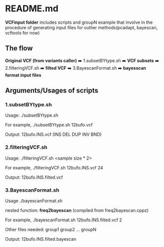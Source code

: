 # README.md
**VCFinput folder** includes scripts and groupN example that involve in the procedure of generating input files for outlier methods(pcadapt, bayescan, vcftools for now)
## The flow 
**Original VCF (from variants caller)** ➡️ 1.subsetBYtype.sh ➡️ **VCF subsets** ➡️ 2.filteringVCF.sh ➡️ **filted VCF** ➡️ 3.BayescanFormat.sh ➡️ **bayesscan format input files**

## Arguments/Usages of scripts
### 1.subsetBYtype.sh
Usage: ./subsetBYtype.sh <original VCF>

For example, ./subsetBYtype.sh 12bufo.vcf

Output: 12bufo.INS.vcf (INS DEL DUP INV BND)

### 2.filteringVCF.sh
Usage: ./filteringVCF.sh <one type VCF> <sample size * 2>

For example, ./filteringVCF.sh 12bufo.INS.vcf 24

Output: 12bufo.INS.filted.vcf

### 3.BayescanFormat.sh
Usage ./bayescanFormat.sh <filted vcf> <group number> 

nested function: **freq2bayescan** (compiled from freq2bayescan.cppz)

For example, ./bayescanFormat.sh 12bufo.INS.filted.vcf 2

Other files needed: group1 group2 ... groupN

Output: 12bufo.INS.filted.bayescan